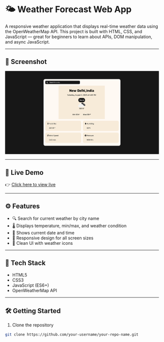 # 🌤️ Weather Forecast Web App

A responsive weather application that displays real-time weather data using the OpenWeatherMap API. This project is built with HTML, CSS, and JavaScript — great for beginners to learn about APIs, DOM manipulation, and async JavaScript.

---

## 📸 Screenshot

![Screenshot](Screenshot.png)

---

## 🚀 Live Demo

👉 [Click here to view live](https://your-username.github.io/your-repo-name)

---

## ⚙️ Features

- 🔍 Search for current weather by city name
- 🌡️ Displays temperature, min/max, and weather condition
- 📅 Shows current date and time
- 📱 Responsive design for all screen sizes
- 🌈 Clean UI with weather icons

---

## 🧰 Tech Stack

- HTML5
- CSS3
- JavaScript (ES6+)
- OpenWeatherMap API

---

## 🛠️ Getting Started

1. Clone the repository
```bash
git clone https://github.com/your-username/your-repo-name.git
